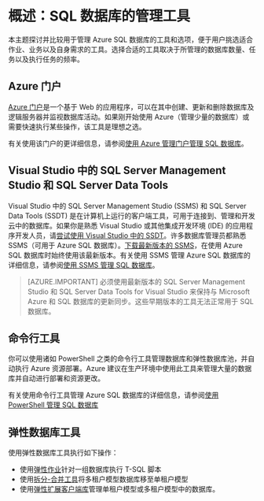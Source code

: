 <properties
	pageTitle="概述：SQL 数据库的管理工具"
	description="比较管理 Azure SQL 数据库的工具和选项"
	services="sql-database"
	documentationCenter=""
	authors="stevestein"
	manager="jhubbard"
	editor=""/>  


<tags
	ms.service="sql-database"
	ms.date="07/19/2016"
	wacn.date="04/22/2016"/>

# 概述：SQL 数据库的管理工具

本主题探讨并比较用于管理 Azure SQL 数据库的工具和选项，便于用户挑选适合作业、业务以及自身需求的工具。选择合适的工具取决于所管理的数据库数量、任务以及执行任务的频率。

## Azure 门户

[Azure 门户](https://manage.windowsazure.cn)是一个基于 Web 的应用程序，可以在其中创建、更新和删除数据库及逻辑服务器并监视数据库活动。如果刚开始使用 Azure（管理少量的数据库）或需要快速执行某些操作，该工具是理想之选。

有关使用该门户的更详细信息，请参阅[使用 Azure 管理门户管理 SQL 数据库](/documentation/articles/sql-database-manage-portal/)。

## Visual Studio 中的 SQL Server Management Studio 和 SQL Server Data Tools

Visual Studio 中的 SQL Server Management Studio (SSMS) 和 SQL Server Data Tools (SSDT) 是在计算机上运行的客户端工具，可用于连接到、管理和开发云中的数据库。如果你是熟悉 Visual Studio 或其他集成开发环境 (IDE) 的应用程序开发人员，请[尝试使用 Visual Studio 中的 SSDT](https://msdn.microsoft.com/zh-cn/library/mt204009.aspx)。许多数据库管理员都熟悉 SSMS（可用于 Azure SQL 数据库）。[下载最新版本的 SSMS](https://msdn.microsoft.com/zh-cn/library/mt238290)，在使用 Azure SQL 数据库时始终使用该最新版本。有关使用 SSMS 管理 Azure SQL 数据库的详细信息，请参阅[使用 SSMS 管理 SQL 数据库](/documentation/articles/sql-database-manage-azure-ssms/)。

> [AZURE.IMPORTANT] 必须使用最新版本的 SQL Server Management Studio 和 SQL Server Data Tools for Visual Studio 来保持与 Microsoft Azure 和 SQL 数据库的更新同步。这些早期版本的工具无法正常用于 SQL 数据库。

## 命令行工具

你可以使用诸如 PowerShell 之类的命令行工具管理数据库和弹性数据库池，并自动执行 Azure 资源部署。Azure 建议在生产环境中使用此工具来管理大量的数据库并自动进行部署和资源更改。

有关使用命令行工具管理 Azure SQL 数据库的详细信息，请参阅[使用 PowerShell 管理 SQL 数据库](/documentation/articles/sql-database-command-line-tools/)

## 弹性数据库工具
使用弹性数据库工具执行如下操作：

* 使用[弹性作业](/documentation/articles/sql-database-elastic-jobs-overview/)针对一组数据库执行 T-SQL 脚本
* 使用[拆分-合并工具](/documentation/articles/sql-database-elastic-scale-overview-split-and-merge/)将多租户模型数据库移至单租户模型
* 使用[弹性扩展客户端库](/documentation/articles/sql-database-elastic-database-client-library/)管理单租户模型或多租户模型中的数据库。
 

<!---HONumber=Mooncake_Quality_Review_1118_2016-->